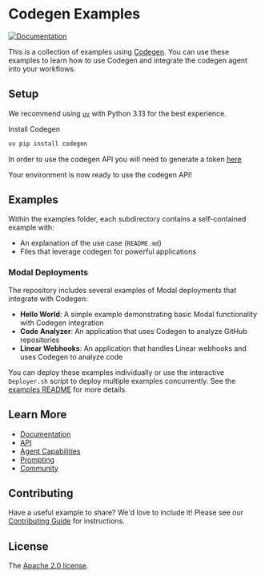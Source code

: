 # Codegen Examples

[![Documentation](https://img.shields.io/badge/docs-docs.codegen.com-blue)](https://docs.codegen.com)

This is a collection of examples using [Codegen](https://codegen.com). You can use these examples to learn how to use Codegen and integrate the codegen agent into your workflows.

## Setup

We recommend using [`uv`](https://github.com/astral-sh/uv) with Python 3.13 for the best experience.

Install Codegen
```bash
uv pip install codegen
```

In order to use the codegen API you will need to generate a token [here](https://www.codegen.sh/token)

Your environment is now ready to use the codegen API!

## Examples

Within the examples folder, each subdirectory contains a self-contained example with:
- An explanation of the use case (`README.md`)
- Files that leverage codegen for powerful applications

### Modal Deployments

The repository includes several examples of Modal deployments that integrate with Codegen:

- **Hello World**: A simple example demonstrating basic Modal functionality with Codegen integration
- **Code Analyzer**: An application that uses Codegen to analyze GitHub repositories
- **Linear Webhooks**: An application that handles Linear webhooks and uses Codegen to analyze code

You can deploy these examples individually or use the interactive `Deployer.sh` script to deploy multiple examples concurrently. See the [examples README](./examples/README.md) for more details.

## Learn More

- [Documentation](https://docs.codegen.com)
- [API](https://docs.codegen.com/introduction/api)
- [Agent Capabilities](https://docs.codegen.com/introduction/capabilities)
- [Prompting](https://docs.codegen.com/introduction/prompting)
- [Community](https://docs.codegen.com/introduction/community)


## Contributing

Have a useful example to share? We'd love to include it! Please see our [Contributing Guide](CONTRIBUTING.md) for instructions.

## License

The [Apache 2.0 license](LICENSE).
